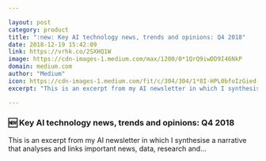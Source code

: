 ```yaml
---

layout: post
category: product
title: ":new: Key AI technology news, trends and opinions: Q4 2018"
date: 2018-12-19 15:42:09
link: https://vrhk.co/2SXHQ1W
image: https://cdn-images-1.medium.com/max/1200/0*1QrQ9iwDD9I46NkP
domain: medium.com
author: "Medium"
icon: https://cdn-images-1.medium.com/fit/c/304/304/1*8I-HPL0bfoIzGied-dzOvA.png
excerpt: "This is an excerpt from my AI newsletter in which I synthesise a narrative that analyses and links important news, data, research and…"

---
```


### :new: Key AI technology news, trends and opinions: Q4 2018

This is an excerpt from my AI newsletter in which I synthesise a narrative that analyses and links important news, data, research and…